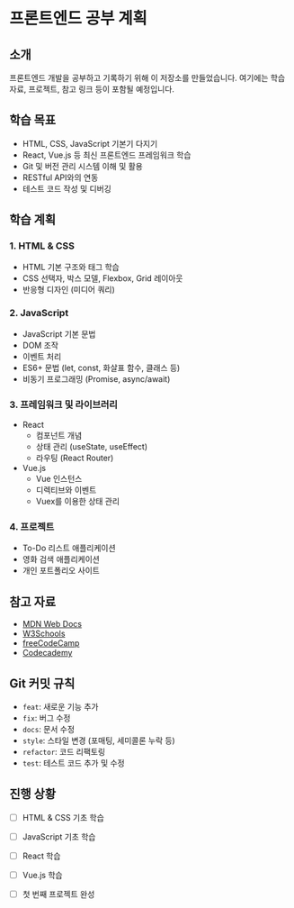 # 프론트엔드 공부 계획

## 소개
프론트엔드 개발을 공부하고 기록하기 위해 이 저장소를 만들었습니다. 여기에는 학습 자료, 프로젝트, 참고 링크 등이 포함될 예정입니다.

## 학습 목표
- HTML, CSS, JavaScript 기본기 다지기
- React, Vue.js 등 최신 프론트엔드 프레임워크 학습
- Git 및 버전 관리 시스템 이해 및 활용
- RESTful API와의 연동
- 테스트 코드 작성 및 디버깅

## 학습 계획
### 1. HTML & CSS
- HTML 기본 구조와 태그 학습
- CSS 선택자, 박스 모델, Flexbox, Grid 레이아웃
- 반응형 디자인 (미디어 쿼리)

### 2. JavaScript
- JavaScript 기본 문법
- DOM 조작
- 이벤트 처리
- ES6+ 문법 (let, const, 화살표 함수, 클래스 등)
- 비동기 프로그래밍 (Promise, async/await)

### 3. 프레임워크 및 라이브러리
- React
  - 컴포넌트 개념
  - 상태 관리 (useState, useEffect)
  - 라우팅 (React Router)
- Vue.js
  - Vue 인스턴스
  - 디렉티브와 이벤트
  - Vuex를 이용한 상태 관리

### 4. 프로젝트
- To-Do 리스트 애플리케이션
- 영화 검색 애플리케이션
- 개인 포트폴리오 사이트

## 참고 자료
- [MDN Web Docs](https://developer.mozilla.org/ko/)
- [W3Schools](https://www.w3schools.com/)
- [freeCodeCamp](https://www.freecodecamp.org/)
- [Codecademy](https://www.codecademy.com/)

## Git 커밋 규칙
- `feat`: 새로운 기능 추가
- `fix`: 버그 수정
- `docs`: 문서 수정
- `style`: 스타일 변경 (포매팅, 세미콜론 누락 등)
- `refactor`: 코드 리팩토링
- `test`: 테스트 코드 추가 및 수정

## 진행 상황
- [ ] HTML & CSS 기초 학습
- [ ] JavaScript 기초 학습
- [ ] React 학습
- [ ] Vue.js 학습
- [ ] 첫 번째 프로젝트 완성


